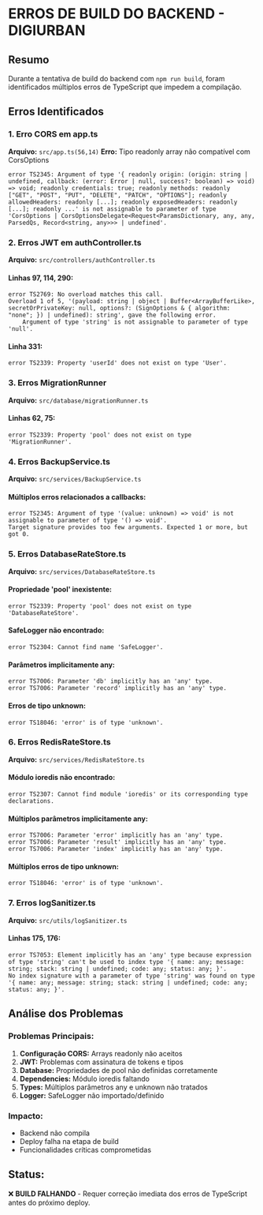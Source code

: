 # ERROS DE BUILD DO BACKEND - DIGIURBAN

## Resumo
Durante a tentativa de build do backend com `npm run build`, foram identificados múltiplos erros de TypeScript que impedem a compilação.

## Erros Identificados

### 1. Erro CORS em app.ts
**Arquivo:** `src/app.ts(56,14)`
**Erro:** Tipo readonly array não compatível com CorsOptions
```
error TS2345: Argument of type '{ readonly origin: (origin: string | undefined, callback: (error: Error | null, success?: boolean) => void) => void; readonly credentials: true; readonly methods: readonly ["GET", "POST", "PUT", "DELETE", "PATCH", "OPTIONS"]; readonly allowedHeaders: readonly [...]; readonly exposedHeaders: readonly [...]; readonly ...' is not assignable to parameter of type 'CorsOptions | CorsOptionsDelegate<Request<ParamsDictionary, any, any, ParsedQs, Record<string, any>>> | undefined'.
```

### 2. Erros JWT em authController.ts
**Arquivo:** `src/controllers/authController.ts`

#### Linhas 97, 114, 290:
```
error TS2769: No overload matches this call.
Overload 1 of 5, '(payload: string | object | Buffer<ArrayBufferLike>, secretOrPrivateKey: null, options?: (SignOptions & { algorithm: "none"; }) | undefined): string', gave the following error.
    Argument of type 'string' is not assignable to parameter of type 'null'.
```

#### Linha 331:
```
error TS2339: Property 'userId' does not exist on type 'User'.
```

### 3. Erros MigrationRunner
**Arquivo:** `src/database/migrationRunner.ts`

#### Linhas 62, 75:
```
error TS2339: Property 'pool' does not exist on type 'MigrationRunner'.
```

### 4. Erros BackupService.ts
**Arquivo:** `src/services/BackupService.ts`

#### Múltiplos erros relacionados a callbacks:
```
error TS2345: Argument of type '(value: unknown) => void' is not assignable to parameter of type '() => void'.
Target signature provides too few arguments. Expected 1 or more, but got 0.
```

### 5. Erros DatabaseRateStore.ts
**Arquivo:** `src/services/DatabaseRateStore.ts`

#### Propriedade 'pool' inexistente:
```
error TS2339: Property 'pool' does not exist on type 'DatabaseRateStore'.
```

#### SafeLogger não encontrado:
```
error TS2304: Cannot find name 'SafeLogger'.
```

#### Parâmetros implicitamente any:
```
error TS7006: Parameter 'db' implicitly has an 'any' type.
error TS7006: Parameter 'record' implicitly has an 'any' type.
```

#### Erros de tipo unknown:
```
error TS18046: 'error' is of type 'unknown'.
```

### 6. Erros RedisRateStore.ts
**Arquivo:** `src/services/RedisRateStore.ts`

#### Módulo ioredis não encontrado:
```
error TS2307: Cannot find module 'ioredis' or its corresponding type declarations.
```

#### Múltiplos parâmetros implicitamente any:
```
error TS7006: Parameter 'error' implicitly has an 'any' type.
error TS7006: Parameter 'result' implicitly has an 'any' type.
error TS7006: Parameter 'index' implicitly has an 'any' type.
```

#### Múltiplos erros de tipo unknown:
```
error TS18046: 'error' is of type 'unknown'.
```

### 7. Erros logSanitizer.ts
**Arquivo:** `src/utils/logSanitizer.ts`

#### Linhas 175, 176:
```
error TS7053: Element implicitly has an 'any' type because expression of type 'string' can't be used to index type '{ name: any; message: string; stack: string | undefined; code: any; status: any; }'.
No index signature with a parameter of type 'string' was found on type '{ name: any; message: string; stack: string | undefined; code: any; status: any; }'.
```

## Análise dos Problemas

### Problemas Principais:
1. **Configuração CORS:** Arrays readonly não aceitos
2. **JWT:** Problemas com assinatura de tokens e tipos
3. **Database:** Propriedades de pool não definidas corretamente
4. **Dependencies:** Módulo ioredis faltando
5. **Types:** Múltiplos parâmetros any e unknown não tratados
6. **Logger:** SafeLogger não importado/definido

### Impacto:
- Backend não compila
- Deploy falha na etapa de build
- Funcionalidades críticas comprometidas

## Status:
❌ **BUILD FALHANDO** - Requer correção imediata dos erros de TypeScript antes do próximo deploy.